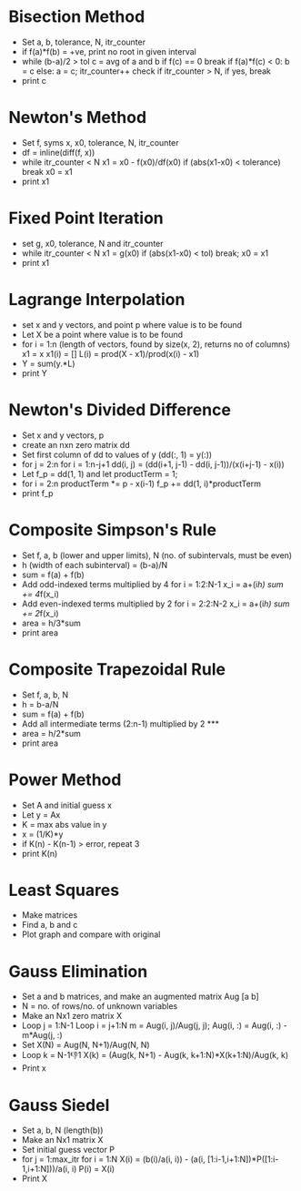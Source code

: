 # Bisection Method
- Set a, b, tolerance, N, itr_counter
- if f(a)*f(b) = +ve, print no root in given interval
- while (b-a)/2 > tol
      c = avg of a and b
      if f(c) == 0 break
      if f(a)*f(c) < 0: b = c
      else: a = c;
      itr_counter++
      check if itr_counter > N, if yes, break
- print c

# Newton's Method
- Set f, syms x, x0, tolerance, N, itr_counter
- df = inline(diff(f, x))
- while itr_counter < N
  x1 = x0 - f(x0)/df(x0)
  if (abs(x1-x0) < tolerance) break
  x0 = x1
- print x1

# Fixed Point Iteration
- set g, x0, tolerance, N and itr_counter
- while itr_counter < N
  x1 = g(x0)
  if (abs(x1-x0) < tol) break;
  x0 = x1
- print x1

# Lagrange Interpolation
- set x and y vectors, and point p where value is to be found
- Let X be a point where value is to be found
- for i = 1:n (length of vectors, found by size(x, 2), returns no of columns)
    x1 = x
    x1(i) = []
    L(i) = prod(X - x1)/prod(x(i) - x1)
- Y = sum(y.*L)
- print Y

# Newton's Divided Difference
- Set x and y vectors, p
- create an nxn zero matrix dd
- Set first column of dd to values of y (dd(:, 1) = y(:))
- for j = 2:n
      for i = 1:n-j+1
        dd(i, j) = (dd(i+1, j-1) - dd(i, j-1))/(x(i+j-1) - x(i))
- Let f_p = dd(1, 1) and let productTerm = 1;
- for i = 2:n
productTerm *= p - x(i-1)
f_p += dd(1, i)*productTerm
- print f_p

# Composite Simpson's Rule
- Set f, a, b (lower and upper limits), N (no. of subintervals, must be even)
- h (width of each subinterval) = (b-a)/N
- sum = f(a) + f(b)
- Add odd-indexed terms multiplied by 4
       for i = 1:2:N-1
      x_i = a+(i*h)
      sum += 4*f(x_i)
- Add even-indexed terms multiplied by 2
       for i = 2:2:N-2
          x_i = a+(i*h)
          sum += 2*f(x_i)
- area = h/3*sum
- print area

# Composite Trapezoidal Rule
- Set f, a, b, N
- h = b-a/N
- sum = f(a) + f(b)
- Add all intermediate terms (2:n-1) multiplied by 2 ***
- area = h/2*sum
- print area

# Power Method
- Set A and initial guess x
- Let y = Ax
- K = max abs value in y
- x = (1/K)*y
- if K(n) - K(n-1) > error, repeat 3
- print K(n)

# Least Squares
- Make matrices
- Find a, b and c
- Plot graph and compare with original

# Gauss Elimination
- Set a and b matrices, and make an augmented matrix Aug [a b]
- N = no. of rows/no. of unknown variables
- Make an Nx1 zero matrix X
- Loop j = 1:N-1
      Loop i = j+1:N
        m = Aug(i, j)/Aug(j, j);
        Aug(i, :) = Aug(i, :) - m*Aug(j, :)
- Set X(N) = Aug(N, N+1)/Aug(N, N)
- Loop k = N-1:-1:1
      X(k) = (Aug(k, N+1) - Aug(k, k+1:N)*X(k+1:N)/Aug(k, k)
- Print x

# Gauss Siedel
- Set a, b, N (length(b))
- Make an Nx1 matrix X
- Set initial guess vector P
- for j = 1:max_itr
      for i = 1:N
        X(i) = (b(i)/a(i, i)) - (a(i, [1:i-1,i+1:N])*P([1:i-1,i+1:N]))/a(i, i)
        P(i) = X(i)
- Print X
